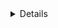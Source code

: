 
<details about implementation such as data structures and algorithms used>
Basicly the idea is very close to
how would work the autocomplete ou to find words and etc... 
is just a different application using routes.

### Time Complexity:
<Big O notation with brief explanation>
o(N) because I have to "transverse" everytime to add or find, 
for example the method lookup i have to walk the tree in order.

### Space Complexity:
<Big O notation with brief explanation>
o(n) as well because the handler method give a little more efficiency 
when storing the paths that way saves some space.